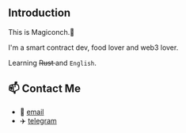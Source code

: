## Introduction

This is Magiconch.🐚

I'm a smart contract dev, food lover and web3 lover.

Learning <del> Rust </del> and `English`.

## 📫 Contact Me

- 📩 [email](magiconch@outlook.com)
- ✈️ [telegram](https://t.me/adnmb2)

<!--
**magiconch/magiconch** is a ✨ _special_ ✨ repository because its `README.md` (this file) appears on your GitHub profile.

Here are some ideas to get you started:

- 🔭 I’m currently working on ...
- 🌱 I’m currently learning ...
- 👯 I’m looking to collaborate on ...
- 🤔 I’m looking for help with ...
- 💬 Ask me about ...
- 📫 How to reach me: ...
- 😄 Pronouns: ...
- ⚡ Fun fact: ...
-->
[1]: https://segmentfault.com/u/magiconch
